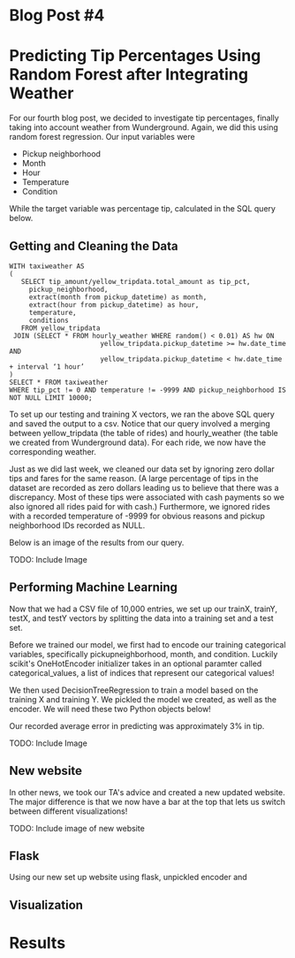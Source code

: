 
# Blog Post #4
# Predicting Tip Percentages Using Random Forest after Integrating Weather

For our fourth blog post, we decided to investigate tip percentages, finally taking into account weather from Wunderground. Again, we did this using random forest regression. Our input variables were 
- Pickup neighborhood
- Month
- Hour
- Temperature
- Condition

While the target variable was percentage tip, calculated in the SQL query below.

## Getting and Cleaning the Data
```
WITH taxiweather AS
(
   SELECT tip_amount/yellow_tripdata.total_amount as tip_pct,
     pickup_neighborhood,
     extract(month from pickup_datetime) as month,
     extract(hour from pickup_datetime) as hour,
     temperature,
     conditions
   FROM yellow_tripdata
 JOIN (SELECT * FROM hourly_weather WHERE random() < 0.01) AS hw ON
                       yellow_tripdata.pickup_datetime >= hw.date_time AND
                       yellow_tripdata.pickup_datetime < hw.date_time + interval ‘1 hour’
)
SELECT * FROM taxiweather
WHERE tip_pct != 0 AND temperature != -9999 AND pickup_neighborhood IS NOT NULL LIMIT 10000;
```

To set up our testing and training X vectors, we ran the above SQL query and saved the output to a csv. Notice that our query involved a merging between yellow_tripdata (the table of rides) and hourly_weather (the table we created from Wunderground data). For each ride, we now have the corresponding weather.

Just as we did last week, we cleaned our data set by ignoring zero dollar tips and fares for the same reason. (A large percentage of tips in the dataset are recorded as zero dollars leading us to believe that there was a discrepancy. Most of these tips were associated with cash payments so we also ignored all rides paid for with cash.) Furthermore, we ignored rides with a recorded temperature of -9999 for obvious reasons and pickup neighborhood IDs recorded as NULL.


Below is an image of the results from our query.

TODO: Include Image

## Performing Machine Learning

Now that we had a CSV file of 10,000 entries, we set up our trainX, trainY, testX, and testY vectors by splitting the data into a training set and a test set. 

Before we trained our model, we first had to encode our training categorical variables, specifically pickupneighborhood, month, and condition. Luckily scikit's OneHotEncoder initializer takes in an optional paramter called categorical_values, a list of indices that represent our categorical values!

We then used DecisionTreeRegression to train a model based on the training X and training Y. We pickled the model we created, as well as the encoder. We will need these two Python objects below!

Our recorded average error in predicting was approximately 3% in tip. 

TODO: Include Image


## New website
In other news, we took our TA's advice and created a new updated website. The major difference is that we now have a bar at the top that lets us switch between different visualizations!

TODO: Include image of new website

## Flask
Using our new 
set up website using flask, unpickled encoder and 


## Visualization


# Results
